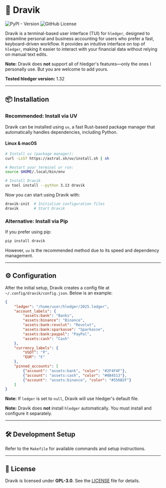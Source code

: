 # 📖 Dravik

![PyPI - Version](https://img.shields.io/pypi/v/dravik?style=for-the-badge)
![GitHub License](https://img.shields.io/github/license/Yaser-Amiri/dravik?style=for-the-badge)

Dravik is a terminal-based user interface (TUI) for `hledger`, designed to streamline personal and business accounting for users who prefer a fast, keyboard-driven workflow. It provides an intuitive interface on top of `hledger`, making it easier to interact with your financial data without relying on manual text edits. 

**Note:** Dravik does **not** support all of hledger's features—only the ones I personally use. But you are welcome to add yours.

**Tested hledger version:** 1.32


---

## 📦 Installation

### **Recommended: Install via UV**
Dravik can be installed using `uv`, a fast Rust-based package manager that automatically handles dependencies, including Python.

#### **Linux & macOS**
```bash
# Install uv (package manager):
curl -LsSf https://astral.sh/uv/install.sh | sh

# Restart your terminal or run:
source $HOME/.local/bin/env

# Install Dravik
uv tool install --python 3.13 dravik
```
Now you can start using Dravik with:
```bash
dravik-init  # Initialize configuration files
dravik       # Start Dravik
```

### **Alternative: Install via Pip**
If you prefer using pip:
```bash
pip install dravik
```
However, `uv` is the recommended method due to its speed and dependency management.

---

## ⚙️ Configuration
After the initial setup, Dravik creates a config file at `~/.config/dravik/config.json`. Below is an example:
```json
{
    "ledger": "/home/user/hledger/2025.ledger",
    "account_labels": {
        "assets:bank": "Banks",
        "assets:binance": "Binance",
        "assets:bank:revolut": "Revolut",
        "assets:bank:sparkasse": "Sparkasse",
        "assets:bank:paypal": "PayPal",
        "assets:cash": "Cash"
    },
    "currency_labels": {
        "USDT": "₮",
        "EUR": "€"
    },
    "pinned_accounts": [
        {"account": "assets:bank", "color": "#2F4F4F"},
        {"account": "assets:cash", "color": "#8B4513"},
        {"account": "assets:binance", "color": "#556B2F"}
    ]
}
```

**Note:** If `ledger` is set to `null`, Dravik will use hledger's default file.

**Note:** Dravik does **not** install `hledger` automatically. You must install and configure it separately.

---

## 🛠️ Development Setup
Refer to the `Makefile` for available commands and setup instructions.

---

## 📜 License
Dravik is licensed under **GPL-3.0**. See the [LICENSE](https://github.com/Yaser-Amiri/dravik/blob/main/LICENSE) file for details.

